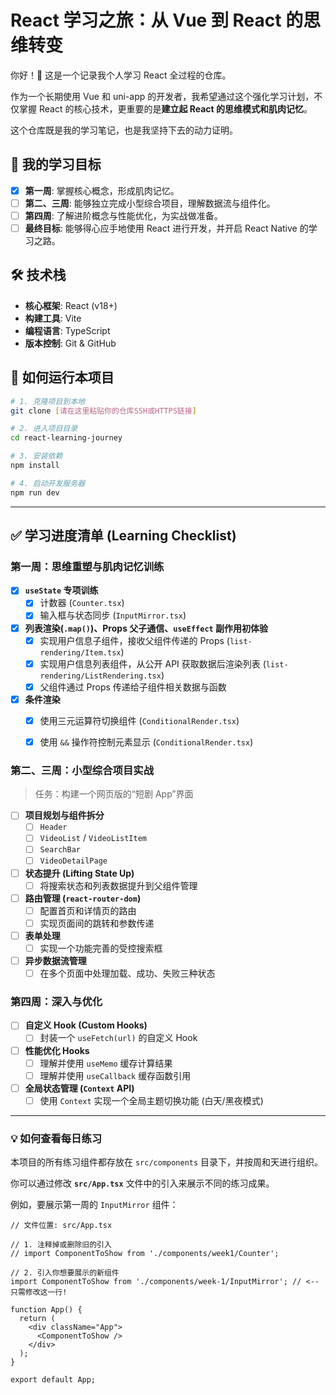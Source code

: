# React 学习之旅：从 Vue 到 React 的思维转变

你好！👋 这是一个记录我个人学习 React 全过程的仓库。

作为一个长期使用 Vue 和 uni-app 的开发者，我希望通过这个强化学习计划，不仅掌握 React 的核心技术，更重要的是**建立起 React 的思维模式和肌肉记忆**。

这个仓库既是我的学习笔记，也是我坚持下去的动力证明。

## 🎯 我的学习目标

- [x] **第一周**: 掌握核心概念，形成肌肉记忆。
- [ ] **第二、三周**: 能够独立完成小型综合项目，理解数据流与组件化。
- [ ] **第四周**: 了解进阶概念与性能优化，为实战做准备。
- [ ] **最终目标**: 能够得心应手地使用 React 进行开发，并开启 React Native 的学习之路。

## 🛠️ 技术栈

- **核心框架**: React (v18+)
- **构建工具**: Vite
- **编程语言**: TypeScript
- **版本控制**: Git & GitHub

## 🚀 如何运行本项目

```bash
# 1. 克隆项目到本地
git clone [请在这里粘贴你的仓库SSH或HTTPS链接]

# 2. 进入项目目录
cd react-learning-journey

# 3. 安装依赖
npm install

# 4. 启动开发服务器
npm run dev
```

---

## ✅ 学习进度清单 (Learning Checklist)

### **第一周：思维重塑与肌肉记忆训练**

- [x] **`useState` 专项训练**
    - [x] 计数器 (`Counter.tsx`)
    - [x] 输入框与状态同步 (`InputMirror.tsx`)
- [x] **列表渲染(`.map()`)、Props 父子通信、`useEffect` 副作用初体验**
    - [x] 实现用户信息子组件，接收父组件传递的 Props (`list-rendering/Item.tsx`)
    - [x] 实现用户信息列表组件，从公开 API 获取数据后渲染列表 (`list-rendering/ListRendering.tsx`)
    - [x] 父组件通过 Props 传递给子组件相关数据与函数
- [x] **条件渲染**
    - [x] 使用三元运算符切换组件 (`ConditionalRender.tsx`)
    - [x] 使用 `&&` 操作符控制元素显示 (`ConditionalRender.tsx`)


### **第二、三周：小型综合项目实战**

> 任务：构建一个网页版的“短剧 App”界面

- [ ] **项目规划与组件拆分**
    - [ ] `Header`
    - [ ] `VideoList` / `VideoListItem`
    - [ ] `SearchBar`
    - [ ] `VideoDetailPage`
- [ ] **状态提升 (Lifting State Up)**
    - [ ] 将搜索状态和列表数据提升到父组件管理
- [ ] **路由管理 (`react-router-dom`)**
    - [ ] 配置首页和详情页的路由
    - [ ] 实现页面间的跳转和参数传递
- [ ] **表单处理**
    - [ ] 实现一个功能完善的受控搜索框
- [ ] **异步数据流管理**
    - [ ] 在多个页面中处理加载、成功、失败三种状态

### **第四周：深入与优化**

- [ ] **自定义 Hook (Custom Hooks)**
    - [ ] 封装一个 `useFetch(url)` 的自定义 Hook
- [ ] **性能优化 Hooks**
    - [ ] 理解并使用 `useMemo` 缓存计算结果
    - [ ] 理解并使用 `useCallback` 缓存函数引用
- [ ] **全局状态管理 (`Context` API)**
    - [ ] 使用 `Context` 实现一个全局主题切换功能 (白天/黑夜模式)

---

### 💡 如何查看每日练习

本项目的所有练习组件都存放在 `src/components` 目录下，并按周和天进行组织。

你可以通过修改 **`src/App.tsx`** 文件中的引入来展示不同的练习成果。

例如，要展示第一周的 `InputMirror` 组件：

```tsx
// 文件位置: src/App.tsx

// 1. 注释掉或删除旧的引入
// import ComponentToShow from './components/week1/Counter';

// 2. 引入你想要展示的新组件
import ComponentToShow from './components/week-1/InputMirror'; // <-- 只需修改这一行!

function App() {
  return (
    <div className="App">
      <ComponentToShow />
    </div>
  );
}

export default App;
```